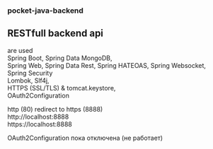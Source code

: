 ### pocket-java-backend

## RESTfull backend api

are used 
\
Spring Boot, Spring Data MongoDB, 
\
Spring Web, 
Spring Data Rest, Spring HATEOAS, Spring Websocket, 
\
Spring Security
\
Lombok, Slf4j,
\
HTTPS (SSL/TLS) & tomcat.keystore,
\
OAuth2Configuration


http (80) redirect to https (8888)
\
http://localhost:8888
\
https://localhost:8888

OAuth2Configuration пока отключена (не работает)
